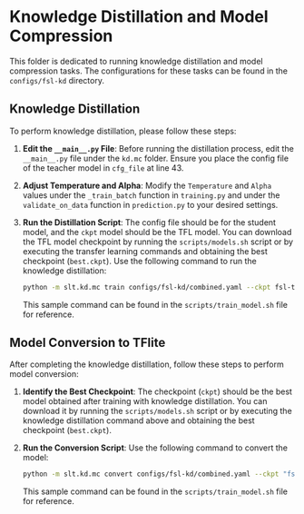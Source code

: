 # Knowledge Distillation and Model Compression

This folder is dedicated to running knowledge distillation and model compression tasks. The configurations for these tasks can be found in the `configs/fsl-kd` directory.

## Knowledge Distillation

To perform knowledge distillation, please follow these steps:

1. **Edit the `__main__.py` File**: Before running the distillation process, edit the `__main__.py` file under the `kd.mc` folder. Ensure you place the config file of the teacher model in `cfg_file` at line 43.

2. **Adjust Temperature and Alpha**: Modify the `Temperature` and `Alpha` values under the `_train_batch` function in `training.py` and under the `validate_on_data` function in `prediction.py` to your desired settings.

3. **Run the Distillation Script**: The config file should be for the student model, and the `ckpt` model should be the TFL model. You can download the TFL model checkpoint by running the `scripts/models.sh` script or by executing the transfer learning commands and obtaining the best checkpoint (`best.ckpt`). Use the following command to run the knowledge distillation:

    ```bash
    python -m slt.kd.mc train configs/fsl-kd/combined.yaml --ckpt fsl-tfl-models/combined_best.ckpt
    ```

    This sample command can be found in the `scripts/train_model.sh` file for reference.

## Model Conversion to TFlite

After completing the knowledge distillation, follow these steps to perform model conversion:

1. **Identify the Best Checkpoint**: The checkpoint (`ckpt`) should be the best model obtained after training with knowledge distillation. You can download it by running the `scripts/models.sh` script or by executing the knowledge distillation command above and obtaining the best checkpoint (`best.ckpt`).

2. **Run the Conversion Script**: Use the following command to convert the model:

    ```bash
    python -m slt.kd.mc convert configs/fsl-kd/combined.yaml --ckpt "fsl-kd-models/3.0_0.5/combined.ckpt"
    ```

    This sample command can be found in the `scripts/train_model.sh` file for reference.
